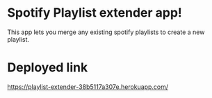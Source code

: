 # Spotify Playlist extender app!
This app lets you merge any existing spotify playlists to create a new playlist.

# Deployed link
https://playlist-extender-38b5117a307e.herokuapp.com/

